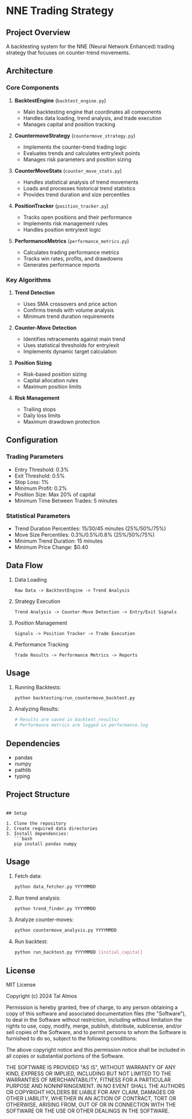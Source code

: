 # NNE Trading Strategy

## Project Overview
A backtesting system for the NNE (Neural Network Enhanced) trading strategy that focuses on counter-trend movements.

## Architecture

### Core Components

1. **BacktestEngine** (`backtest_engine.py`)
   - Main backtesting engine that coordinates all components
   - Handles data loading, trend analysis, and trade execution
   - Manages capital and position tracking

2. **CountermoveStrategy** (`countermove_strategy.py`)
   - Implements the counter-trend trading logic
   - Evaluates trends and calculates entry/exit points
   - Manages risk parameters and position sizing

3. **CounterMoveStats** (`counter_move_stats.py`)
   - Handles statistical analysis of trend movements
   - Loads and processes historical trend statistics
   - Provides trend duration and size percentiles

4. **PositionTracker** (`position_tracker.py`)
   - Tracks open positions and their performance
   - Implements risk management rules
   - Handles position entry/exit logic

5. **PerformanceMetrics** (`performance_metrics.py`)
   - Calculates trading performance metrics
   - Tracks win rates, profits, and drawdowns
   - Generates performance reports

### Key Algorithms

1. **Trend Detection**
   - Uses SMA crossovers and price action
   - Confirms trends with volume analysis
   - Minimum trend duration requirements

2. **Counter-Move Detection**
   - Identifies retracements against main trend
   - Uses statistical thresholds for entry/exit
   - Implements dynamic target calculation

3. **Position Sizing**
   - Risk-based position sizing
   - Capital allocation rules
   - Maximum position limits

4. **Risk Management**
   - Trailing stops
   - Daily loss limits
   - Maximum drawdown protection

## Configuration

### Trading Parameters
- Entry Threshold: 0.3%
- Exit Threshold: 0.5%
- Stop Loss: 1%
- Minimum Profit: 0.2%
- Position Size: Max 20% of capital
- Minimum Time Between Trades: 5 minutes

### Statistical Parameters
- Trend Duration Percentiles: 15/30/45 minutes (25%/50%/75%)
- Move Size Percentiles: 0.3%/0.5%/0.8% (25%/50%/75%)
- Minimum Trend Duration: 15 minutes
- Minimum Price Change: $0.40

## Data Flow

1. Data Loading
   ```
   Raw Data -> BacktestEngine -> Trend Analysis
   ```

2. Strategy Execution
   ```
   Trend Analysis -> Counter-Move Detection -> Entry/Exit Signals
   ```

3. Position Management
   ```
   Signals -> Position Tracker -> Trade Execution
   ```

4. Performance Tracking
   ```
   Trade Results -> Performance Metrics -> Reports
   ```

## Usage

1. Running Backtests:
   ```python
   python backtesting/run_countermove_backtest.py
   ```

2. Analyzing Results:
   ```python
   # Results are saved in backtest_results/
   # Performance metrics are logged in performance.log
   ```

## Dependencies
- pandas
- numpy
- pathlib
- typing

## Project Structure
```

## Setup

1. Clone the repository
2. Create required data directories
3. Install dependencies:
   ```bash
   pip install pandas numpy
   ```

## Usage

1. Fetch data:
   ```bash
   python data_fetcher.py YYYYMMDD
   ```

2. Run trend analysis:
   ```bash
   python trend_finder.py YYYYMMDD
   ```

3. Analyze counter-moves:
   ```bash
   python countermove_analysis.py YYYYMMDD
   ```

4. Run backtest:
   ```bash
   python run_backtest.py YYYYMMDD [initial_capital]
   ```

## License

MIT License

Copyright (c) 2024 Tal Almos

Permission is hereby granted, free of charge, to any person obtaining a copy
of this software and associated documentation files (the "Software"), to deal
in the Software without restriction, including without limitation the rights
to use, copy, modify, merge, publish, distribute, sublicense, and/or sell
copies of the Software, and to permit persons to whom the Software is
furnished to do so, subject to the following conditions:

The above copyright notice and this permission notice shall be included in all
copies or substantial portions of the Software.

THE SOFTWARE IS PROVIDED "AS IS", WITHOUT WARRANTY OF ANY KIND, EXPRESS OR
IMPLIED, INCLUDING BUT NOT LIMITED TO THE WARRANTIES OF MERCHANTABILITY,
FITNESS FOR A PARTICULAR PURPOSE AND NONINFRINGEMENT. IN NO EVENT SHALL THE
AUTHORS OR COPYRIGHT HOLDERS BE LIABLE FOR ANY CLAIM, DAMAGES OR OTHER
LIABILITY, WHETHER IN AN ACTION OF CONTRACT, TORT OR OTHERWISE, ARISING FROM,
OUT OF OR IN CONNECTION WITH THE SOFTWARE OR THE USE OR OTHER DEALINGS IN THE
SOFTWARE.